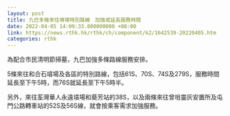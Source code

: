 ```yaml
---
layout: post
title: 九巴多條來往墳場特別路線　加強或延長服務時間
date: 2022-04-05 14:09:33.000000000 +08:00
link: https://news.rthk.hk/rthk/ch/component/k2/1642539-20220405.htm
categories: rthk
---
```


為配合市民清明節掃墓，九巴加強多條路線服務安排。

5條來往和合石墳場及各區的特別路線，包括61S、70S、74S及279S，服務時間延長至下午5時，而76S就延長至下午5時半。

另外，來往荃灣華人永遠墳場和葵芳站的38S，以及兩條來往曾咀靈灰安置所及屯門公路轉車站的52S及56S線，就會按乘客需求加強服務。
